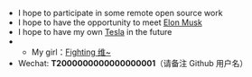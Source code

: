 - I hope to participate in some remote open source work
- I hope to have the opportunity to meet [Elon Musk](https://twitter.com/elonmusk)
- I hope to have my own [Tesla](https://www.tesla.com) in the future
- - My girl：[Fighting 维~](https://github.com/Fightingweiwei)
- Wechat: **T2000000000000000001**（请备注 Github 用户名）
